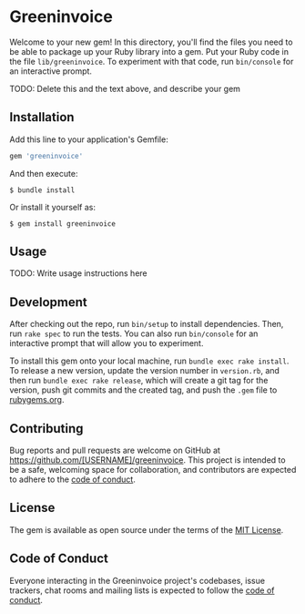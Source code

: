 # Greeninvoice

Welcome to your new gem! In this directory, you'll find the files you need to be able to package up your Ruby library into a gem. Put your Ruby code in the file `lib/greeninvoice`. To experiment with that code, run `bin/console` for an interactive prompt.

TODO: Delete this and the text above, and describe your gem

## Installation

Add this line to your application's Gemfile:

```ruby
gem 'greeninvoice'
```

And then execute:

    $ bundle install

Or install it yourself as:

    $ gem install greeninvoice

## Usage

TODO: Write usage instructions here

## Development

After checking out the repo, run `bin/setup` to install dependencies. Then, run `rake spec` to run the tests. You can also run `bin/console` for an interactive prompt that will allow you to experiment.

To install this gem onto your local machine, run `bundle exec rake install`. To release a new version, update the version number in `version.rb`, and then run `bundle exec rake release`, which will create a git tag for the version, push git commits and the created tag, and push the `.gem` file to [rubygems.org](https://rubygems.org).

## Contributing

Bug reports and pull requests are welcome on GitHub at https://github.com/[USERNAME]/greeninvoice. This project is intended to be a safe, welcoming space for collaboration, and contributors are expected to adhere to the [code of conduct](https://github.com/[USERNAME]/greeninvoice/blob/master/CODE_OF_CONDUCT.md).

## License

The gem is available as open source under the terms of the [MIT License](https://opensource.org/licenses/MIT).

## Code of Conduct

Everyone interacting in the Greeninvoice project's codebases, issue trackers, chat rooms and mailing lists is expected to follow the [code of conduct](https://github.com/[USERNAME]/greeninvoice/blob/master/CODE_OF_CONDUCT.md).
